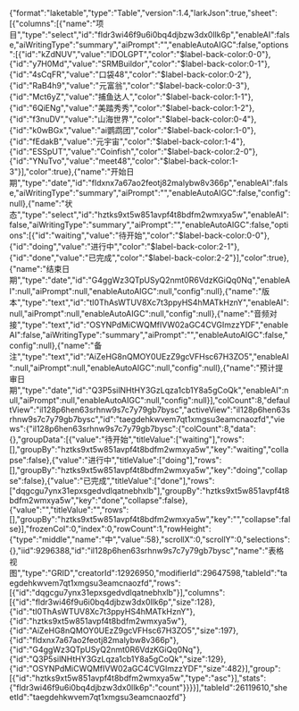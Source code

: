 {"format":"laketable","type":"Table","version":1.4,"larkJson":true,"sheet":[{"columns":[{"name":"项目","type":"select","id":"fldr3wi46f9u6i0bq4djbzw3dx0llk6p","enableAI":false,"aiWritingType":"summary","aiPrompt":"","enableAutoAIGC":false,"options":[{"id":"kZdNUV","value":"IDOLGPT","color":"$label-back-color:0-0"},{"id":"y7H0Md","value":"SRMBuildor","color":"$label-back-color:0-1"},{"id":"4sCqFR","value":"口袋48","color":"$label-back-color:0-2"},{"id":"RaB4h9","value":"元富翁","color":"$label-back-color:0-3"},{"id":"Mct6yZ","value":"捕鱼达人","color":"$label-back-color:1-1"},{"id":"6QiENg","value":"美踏秀秀","color":"$label-back-color:1-2"},{"id":"f3nuDV","value":"山海世界","color":"$label-back-color:0-4"},{"id":"k0wBGx","value":"ai鹦鹉团","color":"$label-back-color:1-0"},{"id":"fEdakB","value":"元宇宙","color":"$label-back-color:1-4"},{"id":"ESSpUT","value":"Coinfish","color":"$label-back-color:2-0"},{"id":"YNuTvo","value":"meet48","color":"$label-back-color:1-3"}],"color":true},{"name":"开始日期","type":"date","id":"fldxnx7a67ao2feotj82malybw8v366p","enableAI":false,"aiWritingType":"summary","aiPrompt":"","enableAutoAIGC":false,"config":null},{"name":"状态","type":"select","id":"hztks9xt5w851avpf4t8bdfm2wmxya5w","enableAI":false,"aiWritingType":"summary","aiPrompt":"","enableAutoAIGC":false,"options":[{"id":"waiting","value":"待开始","color":"$label-back-color:0-0"},{"id":"doing","value":"进行中","color":"$label-back-color:2-1"},{"id":"done","value":"已完成","color":"$label-back-color:2-2"}],"color":true},{"name":"结束日期","type":"date","id":"G4ggWz3QTpUSyQ2nmt0R6VdzKGiQq0Nq","enableAI":null,"aiPrompt":null,"enableAutoAIGC":null,"config":null},{"name":"版本","type":"text","id":"tI0ThAsWTUV8Xc7t3ppyHS4hMATkHznY","enableAI":null,"aiPrompt":null,"enableAutoAIGC":null,"config":null},{"name":"音频对接","type":"text","id":"OSYNPdMiCWQMfIVW02aGC4CVGImzzYDF","enableAI":false,"aiWritingType":"summary","aiPrompt":"","enableAutoAIGC":false,"config":null},{"name":"备注","type":"text","id":"AiZeHG8nQMOY0UEzZ9gcVFHsc67H3ZO5","enableAI":null,"aiPrompt":null,"enableAutoAIGC":null,"config":null},{"name":"预计提审日期","type":"date","id":"Q3P5silNHtHY3GzLqza1cb1Y8a5gCoQk","enableAI":null,"aiPrompt":null,"enableAutoAIGC":null,"config":null}],"colCount":8,"defaultView":"il128p6hen63srhnw9s7c7y79gb7bysc","activeView":"il128p6hen63srhnw9s7c7y79gb7bysc","id":"taegdehkwvem7qt1xmgsu3eamcnaozfd","views":{"il128p6hen63srhnw9s7c7y79gb7bysc":{"colCount":8,"data":{},"groupData":[{"value":"待开始","titleValue":["waiting"],"rows":[],"groupBy":"hztks9xt5w851avpf4t8bdfm2wmxya5w","key":"waiting","collapse":false},{"value":"进行中","titleValue":["doing"],"rows":[],"groupBy":"hztks9xt5w851avpf4t8bdfm2wmxya5w","key":"doing","collapse":false},{"value":"已完成","titleValue":["done"],"rows":["dqgcgu7ynx31epxsgedvdlqatnebhxlb"],"groupBy":"hztks9xt5w851avpf4t8bdfm2wmxya5w","key":"done","collapse":false},{"value":"","titleValue":"","rows":[],"groupBy":"hztks9xt5w851avpf4t8bdfm2wmxya5w","key":"","collapse":false}],"frozenCol":0,"index":0,"rowCount":1,"rowHeight":{"type":"middle","name":"中","value":58},"scrollX":0,"scrollY":0,"selections":{},"iid":9296388,"id":"il128p6hen63srhnw9s7c7y79gb7bysc","name":"表格视图","type":"GRID","creatorId":12926950,"modifierId":29647598,"tableId":"taegdehkwvem7qt1xmgsu3eamcnaozfd","rows":[{"id":"dqgcgu7ynx31epxsgedvdlqatnebhxlb"}],"columns":[{"id":"fldr3wi46f9u6i0bq4djbzw3dx0llk6p","size":128},{"id":"tI0ThAsWTUV8Xc7t3ppyHS4hMATkHznY"},{"id":"hztks9xt5w851avpf4t8bdfm2wmxya5w"},{"id":"AiZeHG8nQMOY0UEzZ9gcVFHsc67H3ZO5","size":197},{"id":"fldxnx7a67ao2feotj82malybw8v366p"},{"id":"G4ggWz3QTpUSyQ2nmt0R6VdzKGiQq0Nq"},{"id":"Q3P5silNHtHY3GzLqza1cb1Y8a5gCoQk","size":129},{"id":"OSYNPdMiCWQMfIVW02aGC4CVGImzzYDF","size":482}],"group":[{"id":"hztks9xt5w851avpf4t8bdfm2wmxya5w","type":"asc"}],"stats":{"fldr3wi46f9u6i0bq4djbzw3dx0llk6p":"count"}}}}],"tableId":26119610,"sheetId":"taegdehkwvem7qt1xmgsu3eamcnaozfd"}